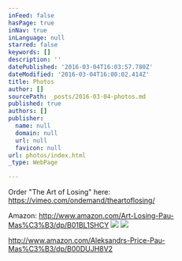 ```yaml
---
inFeed: false
hasPage: true
inNav: true
inLanguage: null
starred: false
keywords: []
description: ''
datePublished: '2016-03-04T16:03:57.780Z'
dateModified: '2016-03-04T16:00:02.414Z'
title: Photos
author: []
sourcePath: _posts/2016-03-04-photos.md
published: true
authors: []
publisher:
  name: null
  domain: null
  url: null
  favicon: null
url: photos/index.html
_type: WebPage

---
```

Order "The Art of Losing" here: https://vimeo.com/ondemand/theartoflosing/

Amazon: http://www.amazon.com/Art-Losing-Pau-Mas%C3%B3/dp/B01BL1SHCY
![](https://the-grid-user-content.s3-us-west-2.amazonaws.com/5e94910f-b154-4dff-8d4e-b7607233bb39.jpg)
![](https://the-grid-user-content.s3-us-west-2.amazonaws.com/b9e2bbc3-8f37-4b97-b38c-e998867b37ea.jpg)

http://www.amazon.com/Aleksandrs-Price-Pau-Mas%C3%B3/dp/B00DUJH8V2